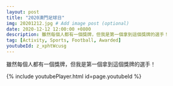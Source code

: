 ```yaml
---
layout: post
title: "2020澳門足球日"
img: 20201212.jpg # Add image post (optional)
date: 2020-12-12 12:00:00 +0800
description: 雖然每個人都有一個獎牌，但我是第一個拿到這個獎牌的選手！
tag: [Activity, Sports, Football, Awarded]
youtubeId: z_xphtWcusg
---
```

雖然每個人都有一個獎牌，但我是第一個拿到這個獎牌的選手！

{% include youtubePlayer.html id=page.youtubeId %}